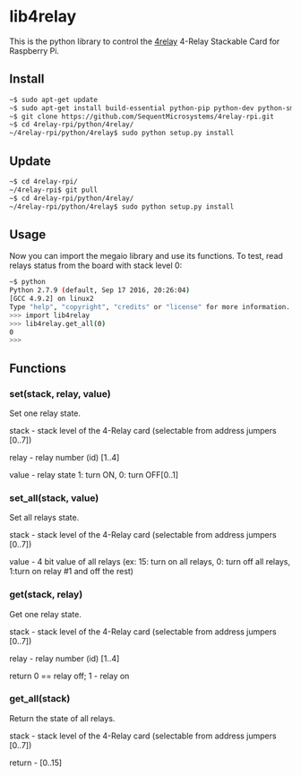 # lib4relay

This is the python library to control the [4relay](https://sequentmicrosystems.com/index.php?route=product/product&path=33&product_id=58) 4-Relay Stackable Card for Raspberry Pi.

## Install

```bash
~$ sudo apt-get update
~$ sudo apt-get install build-essential python-pip python-dev python-smbus git
~$ git clone https://github.com/SequentMicrosystems/4relay-rpi.git
~$ cd 4relay-rpi/python/4relay/
~/4relay-rpi/python/4relay$ sudo python setup.py install
```
## Update

```bash
~$ cd 4relay-rpi/
~/4relay-rpi$ git pull
~$ cd 4relay-rpi/python/4relay/
~/4relay-rpi/python/4relay$ sudo python setup.py install
```

## Usage 

Now you can import the megaio library and use its functions. To test, read relays status from the board with stack level 0:

```bash
~$ python
Python 2.7.9 (default, Sep 17 2016, 20:26:04)
[GCC 4.9.2] on linux2
Type "help", "copyright", "credits" or "license" for more information.
>>> import lib4relay
>>> lib4relay.get_all(0)
0
>>>
```

## Functions

### set(stack, relay, value)
Set one relay state.

stack - stack level of the 4-Relay card (selectable from address jumpers [0..7])

relay - relay number (id) [1..4]

value - relay state 1: turn ON, 0: turn OFF[0..1]


### set_all(stack, value)
Set all relays state.

stack - stack level of the 4-Relay card (selectable from address jumpers [0..7])

value - 4 bit value of all relays (ex: 15: turn on all relays, 0: turn off all relays, 1:turn on relay #1 and off the rest)

### get(stack, relay)
Get one relay state.

stack - stack level of the 4-Relay card (selectable from address jumpers [0..7])

relay - relay number (id) [1..4]

return 0 == relay off; 1 - relay on

### get_all(stack)
Return the state of all relays.

stack - stack level of the 4-Relay card (selectable from address jumpers [0..7])

return - [0..15]
